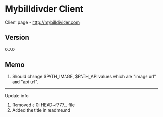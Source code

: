 # Mybilldivder Client

Client page - http://mybilldivider.com 

## Version
0.7.0

## Memo

1. Should change $PATH_IMAGE, $PATH_API values which are "image url" and "api url". 
---
Update info 
1. Removed e 0i HEAD~f777... file 
2. Added the title in readme.md 

